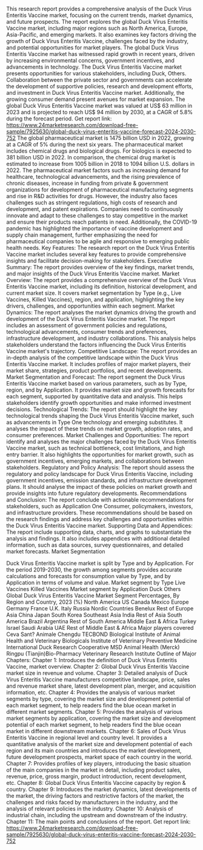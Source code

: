 This research report provides a comprehensive analysis of the Duck Virus Enteritis Vaccine market, focusing on the current trends, market dynamics, and future prospects. The report explores the global Duck Virus Enteritis Vaccine market, including major regions such as North America, Europe, Asia-Pacific, and emerging markets. It also examines key factors driving the growth of Duck Virus Enteritis Vaccine, challenges faced by the industry, and potential opportunities for market players.
The global Duck Virus Enteritis Vaccine market has witnessed rapid growth in recent years, driven by increasing environmental concerns, government incentives, and advancements in technology. The Duck Virus Enteritis Vaccine market presents opportunities for various stakeholders, including Duck, Others. Collaboration between the private sector and governments can accelerate the development of supportive policies, research and development efforts, and investment in Duck Virus Enteritis Vaccine market. Additionally, the growing consumer demand present avenues for market expansion.
The global Duck Virus Enteritis Vaccine market was valued at US$ 63 million in 2023 and is projected to reach US$ 94 million by 2030, at a CAGR of 5.8% during the forecast period.
Get report link: https://www.24marketresearch.com/download-free-sample/7925630/global-duck-virus-enteritis-vaccine-forecast-2024-2030-752 
The global pharmaceutical market is 1475 billion USD in 2022, growing at a CAGR of 5% during the next six years. The pharmaceutical market includes chemical drugs and biological drugs. For biologics is expected to 381 billion USD in 2022. In comparison, the chemical drug market is estimated to increase from 1005 billion in 2018 to 1094 billion U.S. dollars in 2022. The pharmaceutical market factors such as increasing demand for healthcare, technological advancements, and the rising prevalence of chronic diseases, increase in funding from private & government organizations for development of pharmaceutical manufacturing segments and rise in R&D activities for drugs. However, the industry also faces challenges such as stringent regulations, high costs of research and development, and patent expirations. Companies need to continuously innovate and adapt to these challenges to stay competitive in the market and ensure their products reach patients in need. Additionally, the COVID-19 pandemic has highlighted the importance of vaccine development and supply chain management, further emphasizing the need for pharmaceutical companies to be agile and responsive to emerging public health needs.
Key Features:
The research report on the Duck Virus Enteritis Vaccine market includes several key features to provide comprehensive insights and facilitate decision-making for stakeholders.
Executive Summary: The report provides overview of the key findings, market trends, and major insights of the Duck Virus Enteritis Vaccine market.
Market Overview: The report provides a comprehensive overview of the Duck Virus Enteritis Vaccine market, including its definition, historical development, and current market size. It covers market segmentation by Type (e.g., Live Vaccines, Killed Vaccines), region, and application, highlighting the key drivers, challenges, and opportunities within each segment.
Market Dynamics: The report analyses the market dynamics driving the growth and development of the Duck Virus Enteritis Vaccine market. The report includes an assessment of government policies and regulations, technological advancements, consumer trends and preferences, infrastructure development, and industry collaborations. This analysis helps stakeholders understand the factors influencing the Duck Virus Enteritis Vaccine market's trajectory.
Competitive Landscape: The report provides an in-depth analysis of the competitive landscape within the Duck Virus Enteritis Vaccine market. It includes profiles of major market players, their market share, strategies, product portfolios, and recent developments.
Market Segmentation and Forecast: The report segment the Duck Virus Enteritis Vaccine market based on various parameters, such as by Type, region, and by Application. It provides market size and growth forecasts for each segment, supported by quantitative data and analysis. This helps stakeholders identify growth opportunities and make informed investment decisions.
Technological Trends: The report should highlight the key technological trends shaping the Duck Virus Enteritis Vaccine market, such as advancements in Type One technology and emerging substitutes. It analyses the impact of these trends on market growth, adoption rates, and consumer preferences.
Market Challenges and Opportunities: The report identify and analyses the major challenges faced by the Duck Virus Enteritis Vaccine market, such as technical bottleneck, cost limitations, and high entry barrier. It also highlights the opportunities for market growth, such as government incentives, emerging markets, and collaborations between stakeholders.
Regulatory and Policy Analysis: The report should assess the regulatory and policy landscape for Duck Virus Enteritis Vaccine, including government incentives, emission standards, and infrastructure development plans. It should analyse the impact of these policies on market growth and provide insights into future regulatory developments.
Recommendations and Conclusion: The report conclude with actionable recommendations for stakeholders, such as Application One Consumer, policymakers, investors, and infrastructure providers. These recommendations should be based on the research findings and address key challenges and opportunities within the Duck Virus Enteritis Vaccine market.
Supporting Data and Appendices: The report include supporting data, charts, and graphs to substantiate the analysis and findings. It also includes appendices with additional detailed information, such as data sources, survey questionnaires, and detailed market forecasts.
Market Segmentation

Duck Virus Enteritis Vaccine market is split by Type and by Application. For the period 2019-2030, the growth among segments provides accurate calculations and forecasts for consumption value by Type, and by Application in terms of volume and value.
Market segment by Type
Live Vaccines
Killed Vaccines
Market segment by Application
Duck
Others
Global Duck Virus Enteritis Vaccine Market Segment Percentages, By Region and Country, 2023 (%)
North America
US
Canada
Mexico
Europe
Germany
France
U.K.
Italy
Russia
Nordic Countries
Benelux
Rest of Europe
Asia
China
Japan
South Korea
Southeast Asia
India
Rest of Asia
South America
Brazil
Argentina
Rest of South America
Middle East & Africa
Turkey
Israel
Saudi Arabia
UAE
Rest of Middle East & Africa
Major players covered
Ceva Sant? Animale
Chengdu TECBOND Biological
Institute of Animal Health and Veterinary Biologicals
Institute of Veterinary Preventive Medicine
International Duck Research Cooperative
MSD Animal Health (Merck)
Ringpu (Tianjin)Bio-Pharmacy
Veterinary Research Institute
Outline of Major Chapters:
Chapter 1: Introduces the definition of Duck Virus Enteritis Vaccine, market overview.
Chapter 2: Global Duck Virus Enteritis Vaccine market size in revenue and volume.
Chapter 3: Detailed analysis of Duck Virus Enteritis Vaccine manufacturers competitive landscape, price, sales and revenue market share, latest development plan, merger, and acquisition information, etc.
Chapter 4: Provides the analysis of various market segments by type, covering the market size and development potential of each market segment, to help readers find the blue ocean market in different market segments.
Chapter 5: Provides the analysis of various market segments by application, covering the market size and development potential of each market segment, to help readers find the blue ocean market in different downstream markets.
Chapter 6: Sales of Duck Virus Enteritis Vaccine in regional level and country level. It provides a quantitative analysis of the market size and development potential of each region and its main countries and introduces the market development, future development prospects, market space of each country in the world.
Chapter 7: Provides profiles of key players, introducing the basic situation of the main companies in the market in detail, including product sales, revenue, price, gross margin, product introduction, recent development, etc.
Chapter 8: Global Duck Virus Enteritis Vaccine capacity by region & country.
Chapter 9: Introduces the market dynamics, latest developments of the market, the driving factors and restrictive factors of the market, the challenges and risks faced by manufacturers in the industry, and the analysis of relevant policies in the industry.
Chapter 10: Analysis of industrial chain, including the upstream and downstream of the industry.
Chapter 11: The main points and conclusions of the report.
Get report link: https://www.24marketresearch.com/download-free-sample/7925630/global-duck-virus-enteritis-vaccine-forecast-2024-2030-752 
